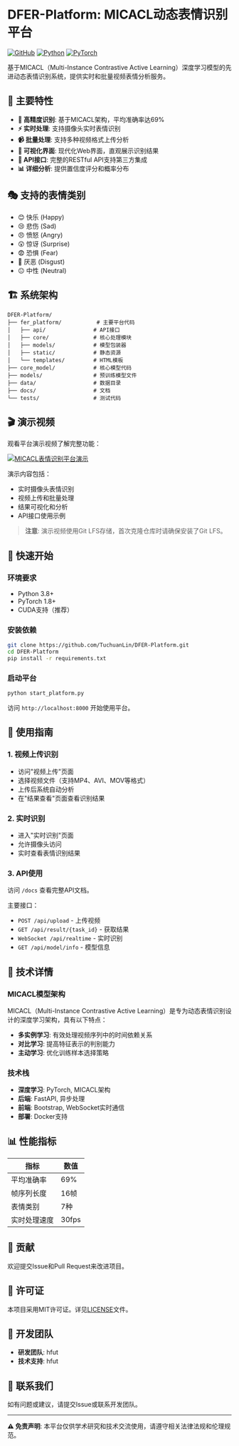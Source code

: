 # DFER-Platform: MICACL动态表情识别平台

[![GitHub](https://img.shields.io/github/license/TuchuanLin/DFER-Platform)](LICENSE)
[![Python](https://img.shields.io/badge/Python-3.8+-blue.svg)](https://www.python.org/)
[![PyTorch](https://img.shields.io/badge/PyTorch-1.8+-orange.svg)](https://pytorch.org/)

基于MICACL（Multi-Instance Contrastive Active Learning）深度学习模型的先进动态表情识别系统，提供实时和批量视频表情分析服务。

## 🌟 主要特性

- **🎯 高精度识别**: 基于MICACL架构，平均准确率达69%
- **⚡ 实时处理**: 支持摄像头实时表情识别
- **📹 批量处理**: 支持多种视频格式上传分析
- **🎨 可视化界面**: 现代化Web界面，直观展示识别结果
- **🔌 API接口**: 完整的RESTful API支持第三方集成
- **📊 详细分析**: 提供置信度评分和概率分布

## 🎭 支持的表情类别

- 😊 快乐 (Happy)
- 😢 悲伤 (Sad)
- 😠 愤怒 (Angry)
- 😲 惊讶 (Surprise)
- 😨 恐惧 (Fear)
- 🤢 厌恶 (Disgust)
- 😐 中性 (Neutral)

## 🏗️ 系统架构

```
DFER-Platform/
├── fer_platform/           # 主要平台代码
│   ├── api/               # API接口
│   ├── core/              # 核心处理模块
│   ├── models/            # 模型包装器
│   ├── static/            # 静态资源
│   └── templates/         # HTML模板
├── core_model/            # 核心模型代码
├── models/                # 预训练模型文件
├── data/                  # 数据目录
├── docs/                  # 文档
└── tests/                 # 测试代码
```

## 🎬 演示视频

观看平台演示视频了解完整功能：

[![MICACL表情识别平台演示](https://img.shields.io/badge/演示视频-观看-red.svg)](demo_video.mp4)

演示内容包括：
- 实时摄像头表情识别
- 视频上传和批量处理
- 结果可视化和分析
- API接口使用示例

> **注意**: 演示视频使用Git LFS存储，首次克隆仓库时请确保安装了Git LFS。

## 🚀 快速开始

### 环境要求

- Python 3.8+
- PyTorch 1.8+
- CUDA支持（推荐）

### 安装依赖

```bash
git clone https://github.com/TuchuanLin/DFER-Platform.git
cd DFER-Platform
pip install -r requirements.txt
```

### 启动平台

```bash
python start_platform.py
```

访问 `http://localhost:8000` 开始使用平台。

## 📖 使用指南

### 1. 视频上传识别
- 访问"视频上传"页面
- 选择视频文件（支持MP4、AVI、MOV等格式）
- 上传后系统自动分析
- 在"结果查看"页面查看识别结果

### 2. 实时识别
- 进入"实时识别"页面
- 允许摄像头访问
- 实时查看表情识别结果

### 3. API使用
访问 `/docs` 查看完整API文档。

主要接口：
- `POST /api/upload` - 上传视频
- `GET /api/result/{task_id}` - 获取结果
- `WebSocket /api/realtime` - 实时识别
- `GET /api/model/info` - 模型信息

## 🔬 技术详情

### MICACL模型架构
MICACL（Multi-Instance Contrastive Active Learning）是专为动态表情识别设计的深度学习架构，具有以下特点：

- **多实例学习**: 有效处理视频序列中的时间依赖关系
- **对比学习**: 提高特征表示的判别能力
- **主动学习**: 优化训练样本选择策略

### 技术栈
- **深度学习**: PyTorch, MICACL架构
- **后端**: FastAPI, 异步处理
- **前端**: Bootstrap, WebSocket实时通信
- **部署**: Docker支持

## 📊 性能指标

| 指标 | 数值 |
|------|------|
| 平均准确率 | 69% |
| 帧序列长度 | 16帧 |
| 表情类别 | 7种 |
| 实时处理速度 | 30fps |

## 🤝 贡献

欢迎提交Issue和Pull Request来改进项目。

## 📄 许可证

本项目采用MIT许可证。详见[LICENSE](LICENSE)文件。

## 👥 开发团队

- **研发团队**: hfut
- **技术支持**: hfut

## 📧 联系我们

如有问题或建议，请提交Issue或联系开发团队。

---

**⚠️ 免责声明**: 本平台仅供学术研究和技术交流使用，请遵守相关法律法规和伦理规范。 